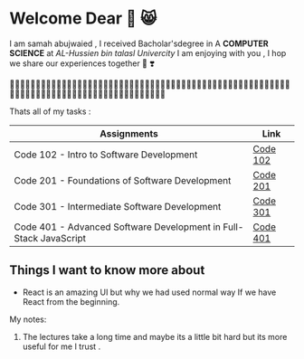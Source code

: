 # Welcome Dear 💙 😸

I am samah abujwaied , I received Bacholar'sdegree in A **COMPUTER SCIENCE** at *AL-Hussien bin talasl Univercity*  I am enjoying with you , I hop we share our experiences together 🤟 ❣️

👩🏻‍💻👩🏻‍💻👩🏻‍💻👩🏻‍💻👩🏻‍💻👩🏻‍💻👩🏻‍💻👩🏻‍💻👩🏻‍💻👩🏻‍💻👩🏻‍💻👩🏻‍💻👩🏻‍💻👩🏻‍💻👩🏻‍💻👩🏻‍💻👩🏻‍💻👩🏻‍💻👩🏻‍💻👩🏻‍💻👩🏻‍💻👩🏻‍💻👩🏻‍💻👩🏻‍💻👩🏻‍💻👩🏻‍💻👩🏻‍💻👩🏻‍💻


Thats all of my tasks :

| Assignments|             Link             |
| -----------|------------------------------|
|  Code 102 - Intro to Software Development  | [Code 102](READ1.md)       |
|  Code 201 - Foundations of Software Development     | [Code 201](READ2.md)         |
|  Code 301 - Intermediate Software Development     | [Code 301 ](READ3.md)         |
|  Code 401 - Advanced Software Development in Full-Stack JavaScript     | [Code 401 ](READ4.md)         |




## Things I want to know more about
- React is an amazing UI but why we had used normal way If we have React from the beginning.

My notes:
1. The lectures take a long time and maybe its a little bit hard but its more useful for me I trust .






